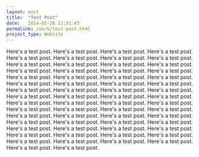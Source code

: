 ```yaml
---
layout: post
title:  "Test Post"
date:   2014-05-28 11:51:43
permalink: /work/test-post.html
project_type: Website
---
```


Here's a test post.
Here's a test post.
Here's a test post.
Here's a test post.
Here's a test post.
Here's a test post.
Here's a test post.
Here's a test post.
Here's a test post.
Here's a test post.
Here's a test post.
Here's a test post.
Here's a test post.
Here's a test post.
Here's a test post.
Here's a test post.
Here's a test post.
Here's a test post.
Here's a test post.
Here's a test post.
Here's a test post.
Here's a test post.
Here's a test post.
Here's a test post.
Here's a test post.
Here's a test post.
Here's a test post.
Here's a test post.
Here's a test post.
Here's a test post.
Here's a test post.
Here's a test post.
Here's a test post.
Here's a test post.
Here's a test post.
Here's a test post.
Here's a test post.
Here's a test post.
Here's a test post.
Here's a test post.
Here's a test post.
Here's a test post.
Here's a test post.
Here's a test post.
Here's a test post.
Here's a test post.
Here's a test post.
Here's a test post.
Here's a test post.
Here's a test post.
Here's a test post.
Here's a test post.
Here's a test post.
Here's a test post.
Here's a test post.
Here's a test post.
Here's a test post.
Here's a test post.
Here's a test post.
Here's a test post.
Here's a test post.
Here's a test post.
